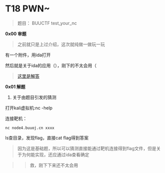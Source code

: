 # T18 PWN~

> 题目： BUUCTF test_your_nc

__0x00 审题__

> 之前就只是上过介绍，这次就纯做一做玩一玩

有一个附件，用ida打开

然后就是关于ida的应用（），刚下的不太会用（

> [这里是解答](https://blog.csdn.net/bing_Max/article/details/119947896?utm_medium=distribute.pc_relevant.none-task-blog-2~default~baidujs_baidulandingword~default-0-119947896-blog-112506201.pc_relevant_3mothn_strategy_and_data_recovery&spm=1001.2101.3001.4242.1&utm_relevant_index=3)


__0x01 解题__

1. 关于由题目引发的猜测

打开kali虚拟机:nc -help

连接靶机：

```
nc node4.buuoj.cn xxxx
```
ls查目录，发现flag，直接cat flag得到答案

> 因为这是基础题，所以可以猜测直接能通过靶机连接得到flag文件，但是关于为何能实现，还应通过ida查看确定

> > 救，刚下下来还不太会用
